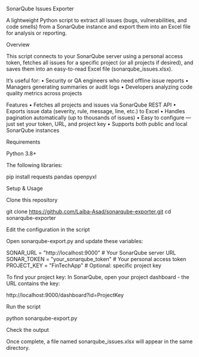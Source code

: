 SonarQube Issues Exporter

A lightweight Python script to extract all issues (bugs, vulnerabilities, and code smells) from a SonarQube instance and export them into an Excel file for analysis or reporting.

Overview

This script connects to your SonarQube server using a personal access token, fetches all issues for a specific project (or all projects if desired), and saves them into an easy-to-read Excel file (sonarqube_issues.xlsx).

It’s useful for:
•	Security or QA engineers who need offline issue reports
•	Managers generating summaries or audit logs
•	Developers analyzing code quality metrics across projects

Features
•	Fetches all projects and issues via SonarQube REST API
•	Exports issue data (severity, rule, message, line, etc.) to Excel
•	Handles pagination automatically (up to thousands of issues)
•	Easy to configure — just set your token, URL, and project key
•	Supports both public and local SonarQube instances

Requirements

Python 3.8+

The following libraries:

pip install requests pandas openpyxl

Setup & Usage

Clone this repository

git clone https://github.com/Laiba-Asad/sonarqube-exporter.git
cd sonarqube-exporter


Edit the configuration in the script

Open sonarqube-export.py and update these variables:

SONAR_URL = "http://localhost:9000"     # Your SonarQube server URL
SONAR_TOKEN = "your_sonarqube_token"    # Your personal access token
PROJECT_KEY = "FinTechApp"              # Optional: specific project key


To find your project key:
In SonarQube, open your project dashboard - the URL contains the key:

http://localhost:9000/dashboard?id=ProjectKey


Run the script

python sonarqube-export.py

Check the output

Once complete, a file named sonarqube_issues.xlsx will appear in the same directory.

